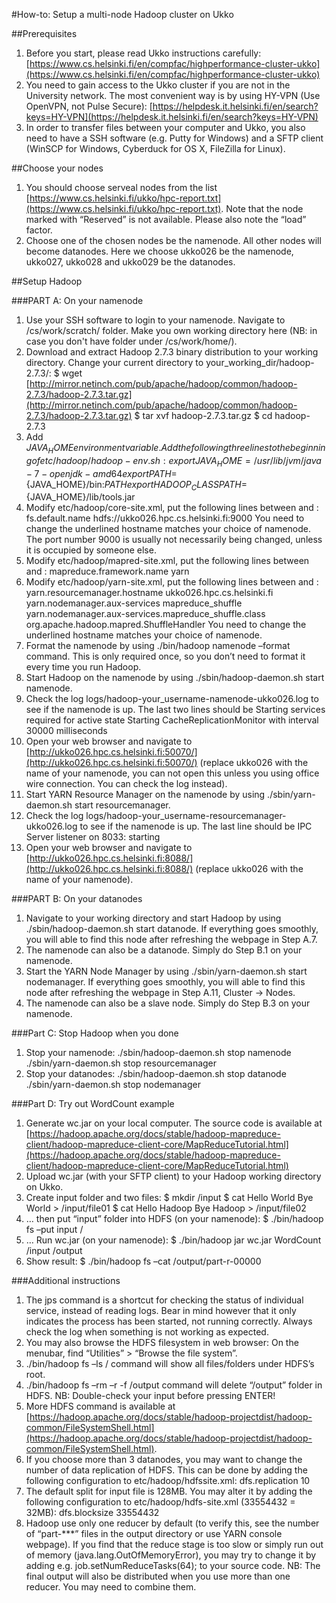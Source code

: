 #How-to: Setup a multi-node Hadoop cluster on Ukko

##Prerequisites
1. Before you start, please read Ukko instructions carefully: [https://www.cs.helsinki.fi/en/compfac/highperformance-cluster-ukko](https://www.cs.helsinki.fi/en/compfac/highperformance-cluster-ukko)
2. You need to gain access to the Ukko cluster if you are not in the University network. The most
convenient way is by using HY-VPN (Use OpenVPN, not Pulse Secure):
[https://helpdesk.it.helsinki.fi/en/search?keys=HY-VPN](https://helpdesk.it.helsinki.fi/en/search?keys=HY-VPN)
3. In order to transfer files between your computer and Ukko, you also need to have a SSH software (e.g.
Putty for Windows) and a SFTP client (WinSCP for Windows, Cyberduck for OS X, FileZilla for
Linux).

##Choose your nodes
1. You should choose serveal nodes from the list [https://www.cs.helsinki.fi/ukko/hpc-report.txt](https://www.cs.helsinki.fi/ukko/hpc-report.txt).
Note that the node marked with “Reserved” is not available. Please also note the “load” factor.
2. Choose one of the chosen nodes be the namenode. All other nodes will become datanodes. Here
we choose ukko026 be the namenode, ukko027, ukko028 and ukko029 be the datanodes.

##Setup Hadoop

###PART A: On your namenode
1. Use your SSH software to login to your namenode. Navigate to /cs/work/scratch/ folder. Make you own working directory here (NB: in case you don't have folder under /cs/work/home/).
2. Download and extract Hadoop 2.7.3 binary distribution to your working directory. Change your current directory to your_working_dir/hadoop-2.7.3/:
    $ wget [http://mirror.netinch.com/pub/apache/hadoop/common/hadoop-2.7.3/hadoop-2.7.3.tar.gz](http://mirror.netinch.com/pub/apache/hadoop/common/hadoop-2.7.3/hadoop-2.7.3.tar.gz)
    $ tar xvf hadoop-2.7.3.tar.gz
    $ cd hadoop-2.7.3
3. Add $JAVA_HOME environment variable. Add the following three lines to the beginning of etc/hadoop/hadoop-env.sh:
    export JAVA_HOME=/usr/lib/jvm/java-7-openjdk-amd64
    export PATH=${JAVA_HOME}/bin:${PATH}
    export HADOOP_CLASSPATH=${JAVA_HOME}/lib/tools.jar
4. Modify etc/hadoop/core-site.xml, put the following lines between <configuration> and </configuration>:
    <property>
        <name>fs.default.name</name>
        <value>hdfs://ukko026.hpc.cs.helsinki.fi:9000</value>
    </property>
You need to change the underlined hostname matches your choice of namenode. The port number 9000 is usually not necessarily being changed, unless it is occupied by someone else.
5. Modify etc/hadoop/mapred-site.xml, put the following lines between <configuration> and </configuration>:
    <property>
        <name>mapreduce.framework.name</name>
        <value>yarn</value>
    </property>
6. Modify etc/hadoop/yarn-site.xml, put the following lines between <configuration> and </configuration>:
    <property>
        <name>yarn.resourcemanager.hostname</name>
        <value>ukko026.hpc.cs.helsinki.fi</value>
    </property>
    <property>
        <name>yarn.nodemanager.aux-services</name>
        <value>mapreduce_shuffle</value>
    </property>
    <property>
        <name>yarn.nodemanager.aux-services.mapreduce_shuffle.class</name>
        <value>org.apache.hadoop.mapred.ShuffleHandler</value>
    </property>
You need to change the underlined hostname matches your choice of namenode.
7. Format the namenode by using ./bin/hadoop namenode –format command. This is only required once, so you don’t need to format it every time you run Hadoop.
8. Start Hadoop on the namenode by using ./sbin/hadoop-daemon.sh start namenode.
9. Check the log logs/hadoop-your_username-namenode-ukko026.log to see if the namenode is up. The last two lines should be
    Starting services required for active state
    Starting CacheReplicationMonitor with interval 30000 milliseconds
10. Open your web browser and navigate to [http://ukko026.hpc.cs.helsinki.fi:50070/](http://ukko026.hpc.cs.helsinki.fi:50070/) (replace ukko026 with the name of your namenode, you can not open this unless you using office wire connection. You can check the log instead).
11. Start YARN Resource Manager on the namenode by using ./sbin/yarn-daemon.sh start resourcemanager.
12. Check the log logs/hadoop-your_username-resourcemanager-ukko026.log to see if the namenode is up. The last line should be
    IPC Server listener on 8033: starting
13. Open your web browser and navigate to [http://ukko026.hpc.cs.helsinki.fi:8088/](http://ukko026.hpc.cs.helsinki.fi:8088/) (replace ukko026 with the name of your namenode).

###PART B: On your datanodes
1. Navigate to your working directory and start Hadoop by using ./sbin/hadoop-daemon.sh start datanode. If everything goes smoothly, you will able to find this node after refreshing the webpage in Step A.7.
2. The namenode can also be a datanode. Simply do Step B.1 on your namenode.
3. Start the YARN Node Manager by using ./sbin/yarn-daemon.sh start nodemanager. If everything goes smoothly, you will able to find this node after refreshing the webpage in Step A.11, Cluster -> Nodes.
4. The namenode can also be a slave node. Simply do Step B.3 on your namenode.

###Part C: Stop Hadoop when you done
1. Stop your namenode:
    ./sbin/hadoop-daemon.sh stop namenode
    ./sbin/yarn-daemon.sh stop resourcemanager
2. Stop your datanodes:
    ./sbin/hadoop-daemon.sh stop datanode
    ./sbin/yarn-daemon.sh stop nodemanager

###Part D: Try out WordCount example
1. Generate wc.jar on your local computer. The source code is available at
[https://hadoop.apache.org/docs/stable/hadoop-mapreduce-client/hadoop-mapreduce-client-core/MapReduceTutorial.html](https://hadoop.apache.org/docs/stable/hadoop-mapreduce-client/hadoop-mapreduce-client-core/MapReduceTutorial.html)
2. Upload wc.jar (with your SFTP client) to your Hadoop working directory on Ukko.
3. Create input folder and two files:
$ mkdir /input
    $ cat Hello World Bye World > /input/file01
    $ cat Hello Hadoop Bye Hadoop > /input/file02
4. … then put “input” folder into HDFS (on your namenode):
    $ ./bin/hadoop fs –put input /
5. … Run wc.jar (on your namenode):
    $ ./bin/hadoop jar wc.jar WordCount /input /output
6. Show result:
    $ ./bin/hadoop fs –cat /output/part-r-00000

###Additional instructions
1. The jps command is a shortcut for checking the status of individual service, instead of reading logs. Bear in mind however that it only indicates the process has been started, not running correctly. Always check the log when something is not working as expected.
2. You may also browse the HDFS filesystem in web browser: On the menubar, find “Utilities” > “Browse the file system”.
3. ./bin/hadoop fs –ls / command will show all files/folders under HDFS’s root.
4. ./bin/hadoop fs –rm –r -f /output command will delete “/output” folder in HDFS. NB: Double-check your input before pressing ENTER!
5. More HDFS command is available at [https://hadoop.apache.org/docs/stable/hadoop-projectdist/hadoop-common/FileSystemShell.html](https://hadoop.apache.org/docs/stable/hadoop-projectdist/hadoop-common/FileSystemShell.html).
6. If you choose more than 3 datanodes, you may want to change the number of data replication of HDFS. This can be done by adding the following configuration to etc/hadoop/hdfssite.xml:
    <property>
        <name>dfs.replication</name>
        <value>10</value>
    </property>
7. The default split for input file is 128MB. You may alter it by adding the following configuration to etc/hadoop/hdfs-site.xml (33554432 = 32MB):
    <property>
        <name> dfs.blocksize</name>
        <value>33554432</value>
    </property>
8. Hadoop use only one reducer by default (to verify this, see the number of “part-***” files in the output directory or use YARN console webpage).
If you find that the reduce stage is too slow or simply run out of memory (java.lang.OutOfMemoryError), you may try to change it by adding e.g. job.setNumReduceTasks(64); to your source code. NB: The final output will also be distributed when you use more than one reducer. You may need to combine them.
